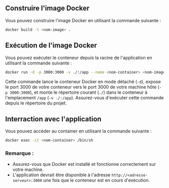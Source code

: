 ## Construire l'image Docker

Vous pouvez construire l'image Docker en utilisant la commande suivante :
```bash
docker build -t <nom-image> .
```

## Exécution de l'image Docker

Vous pouvez exécuter le conteneur depuis la racine de l'application en utilisant la commande suivante :

```bash
docker run -d -p 3000:3000 -v ./:/app --name <nom-container> <nom-image>
```

Cette commande lance le conteneur Docker en mode détaché (`-d`), expose le port 3000 de votre conteneur vers le port 3000 de votre machine hôte (`-p 3000:3000`), et monte le répertoire courant (`./`) dans le conteneur à l'emplacement `/app` (`-v ./:/app`). Assurez-vous d'exécuter cette commande depuis le répertoire du projet.

## Interraction avec l'application

Vous pouvez accéder au container en utilisant la commande suivante :
```bash
docker exec -it <nom-container> /bin/sh
```

### Remarque :
- Assurez-vous que Docker est installé et fonctionne correctement sur votre machine.
- L'application devrait être disponible à l'adresse `http://<adresse-serveur>:3000` une fois que le conteneur est en cours d'exécution.

